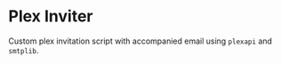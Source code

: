 # Plex Inviter
Custom plex invitation script with accompanied email using `plexapi` and `smtplib`.

